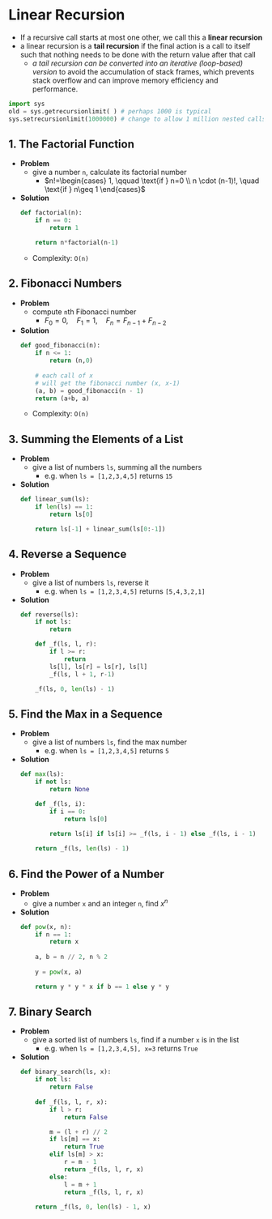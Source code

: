 # Linear Recursion

- If a recursive call starts at most one other, we call this a **linear recursion**
- a linear recursion is a **tail recursion** if the final action is a call to itself such that nothing needs to be done with the return value after that call
  - _a tail recursion can be converted into an iterative (loop-based) version_ to avoid the accumulation of stack frames, which prevents stack overflow and can improve memory efficiency and performance.

```python
import sys
old = sys.getrecursionlimit( ) # perhaps 1000 is typical
sys.setrecursionlimit(1000000) # change to allow 1 million nested calls
```

## 1. The Factorial Function

- **Problem**
  - give a number `n`, calculate its factorial number
    - $n!=\begin{cases}  1, \qquad \text{if } n=0 \\ n \cdot (n-1)!, \quad \text{if } n\geq 1 \end{cases}$
- **Solution**
    ```python
    def factorial(n): 
        if n == 0: 
            return 1 

        return n*factorial(n-1) 
    ```
  - Complexity: `O(n)`

## 2. Fibonacci Numbers

- **Problem**
  - compute `n`th Fibonacci number
    - $F_0=0, \quad F_1=1, \quad F_n=F_{n-1}+F_{n-2}$
- **Solution**
    ```python
    def good_fibonacci(n):
        if n <= 1:
            return (n,0)
        
        # each call of x 
        # will get the fibonacci number (x, x-1)
        (a, b) = good_fibonacci(n - 1)
        return (a+b, a)
    ```
  - Complexity: `O(n)`

## 3. Summing the Elements of a List

- **Problem**
  - give a list of numbers `ls`, summing all the numbers
    - e.g. when `ls = [1,2,3,4,5]` returns `15`
- **Solution**
    ```python
    def linear_sum(ls):
        if len(ls) == 1:
            return ls[0]

        return ls[-1] + linear_sum(ls[0:-1])
    ```

## 4. Reverse a Sequence

- **Problem**
  - give a list of numbers `ls`, reverse it
    - e.g. when `ls = [1,2,3,4,5]` returns `[5,4,3,2,1]`
- **Solution**
    ```python
    def reverse(ls):
        if not ls:
            return

        def _f(ls, l, r):
            if l >= r:
                return
            ls[l], ls[r] = ls[r], ls[l]
            _f(ls, l + 1, r-1)

        _f(ls, 0, len(ls) - 1)
    ```

## 5. Find the Max in a Sequence

- **Problem**
  - give a list of numbers `ls`, find the max number
    - e.g. when `ls = [1,2,3,4,5]` returns `5`
- **Solution**
    ```python
    def max(ls):
        if not ls:
            return None

        def _f(ls, i):
            if i == 0:
                return ls[0]
        
            return ls[i] if ls[i] >= _f(ls, i - 1) else _f(ls, i - 1)

        return _f(ls, len(ls) - 1)
    ```

## 6. Find the Power of a Number

- **Problem**
  - give a number `x` and an integer `n`, find $x^n$
- **Solution**
    ```python
    def pow(x, n):
        if n == 1:
            return x
        
        a, b = n // 2, n % 2
        
        y = pow(x, a)

        return y * y * x if b == 1 else y * y
    ```

## 7. Binary Search

- **Problem**
  - give a sorted list of numbers `ls`, find if a number `x` is in the list
    - e.g. when `ls = [1,2,3,4,5], x=3` returns `True`
- **Solution**
    ```python
    def binary_search(ls, x):
        if not ls:
            return False
        
        def _f(ls, l, r, x):
            if l > r:
                return False

            m = (l + r) // 2 
            if ls[m] == x:
                return True
            elif ls[m] > x:
                r = m - 1
                return _f(ls, l, r, x)
            else:
                l = m + 1
                return _f(ls, l, r, x)
        
        return _f(ls, 0, len(ls) - 1, x)
    ```
